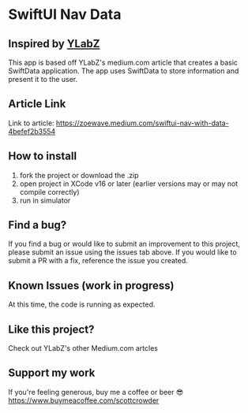 # SwiftUI Nav Data

## Inspired by <a href="https://zoewave.medium.com/">YLabZ</a>

This app is based off YLabZ's medium.com article that creates a basic SwiftData application. The app uses SwiftData to store information and present it to the user.

## Article Link

Link to article: https://zoewave.medium.com/swiftui-nav-with-data-4befef2b3554

## How to install

1. fork the project or download the .zip
2. open project in XCode v16 or later (earlier versions may or may not compile correctly)
3. run in simulator

## Find a bug?

If you find a bug or would like to submit an improvement to this project, please submit an issue using the issues tab above. If you would like to submit a PR with a fix, reference the issue you created.

## Known Issues (work in progress)

At this time, the code is running as expected.

## Like this project?

Check out YLabZ's other Medium.com artcles

## Support my work

If you're feeling generous, buy me a coffee or beer 😎 https://www.buymeacoffee.com/scottcrowder

